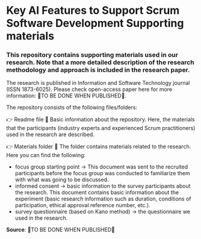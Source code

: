 # Key AI Features to Support Scrum Software Development Supporting materials 
 
### This repository contains supporting materials used in our research. Note that a more detailed description of the research methodology and approach is included in the research paper. 

The research is published in Information and Software Technology journal (ISSN 1873-6025). Please check open-access paper here for more information: 🔴TO BE DONE WHEN PUBLISHED🔴.

The repository consists of the following files/folders:

👉 Readme file 📜
Basic information about the repository. Here, the materials that the participants (industry experts and experienced Scrum practitioners) used in the research are described.

👉 Materials folder 📁
The folder contains materials related to the research. Here you can find the following: 

- focus group starting point -> This document was sent to the recruited participants before the focus group was conducted to familiarize them with what was going to be discussed. 
- informed consent -> basic information to the survey participants about the research. This document contains basic information about the experiment (basic research information such as duration, conditions of participation, ethical approval reference number, etc.).
- survey questionnaire (based on Kano method) -> the questionnaire we used in the research. 

**Source**: 🔴TO BE DONE WHEN PUBLISHED🔴



